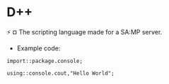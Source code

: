 # D++
:zap: ¤ The scripting language made for a SA:MP server.

- Example code:
```pawn
import::package.console;

using::console.cout,"Hello World";
```
